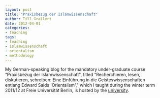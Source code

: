 ```yaml
---
layout: post
title: "Praxisbezug der Islamwissenschaft"
author: Till Grallert
date: 2012-04-01
categories: 
- teaching
tags:
- teaching
- islamwissenschaft
- orientalism
- methodology
---
```


My German-speaking blog for the mandatory under-graduate course "Praxisbezug der Islamwissenschaft", titled "Recherchieren, lesen, diskutieren, schreiben: Eine Einführung in die Geisteswissenschaften entlang Edward Saids 'Orientalism'," which I taught during the winter term 2011/12 at Freie Universität Berlin, is hosted by the [university](http://blogs.fu-berlin.de/praxisbezug-islamwissenschaft/kursbeschreibung/).